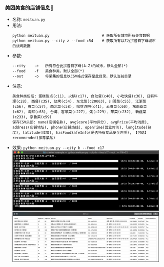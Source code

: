 ### 美团美食的店铺信息🍱
- 名称: `meituan.py`
- 用法: 
  ```
  python meituan.py                        # 获取所有城市所有美食数据
  python meituan.py --city z --food c54    # 获取所有以Z为拼音首字母城市的烧烤数据
  ```
- 参数:
  ```
  --city    -c   所有符合此拼音首字母(A-Z)的城市，默认全部(*)
  --food    -f   美食种类，默认全部(*)
  --out     -o   将采集的信息以CSV格式保存至此目录，默认当前目录
  ```
- 注意:
  ```
  美食种类包括: 蛋糕甜点(c11), 火锅(c17), 自助餐(c40), 小吃快餐(c36), 日韩料理(c28), 西餐(c35), 烧烤(c54), 东北菜(c20003), 川湘菜(c55), 江浙菜(c56), 粤菜(c57), 西北菜(c58), 咖啡酒吧(c41), 云贵菜(c60), 东南亚菜(c62), 海鲜(c63), 台湾、客家菜(c227), 粥(c229), 蒙菜(c232), 新疆菜(c233), 京鲁菜(c59)
  保存CSV头部: name(店铺名称), avgScore(平均评分), avgPrice(平均消费), address(店铺地址), phone(店铺热线), openTime(营业时间), longitude(经度), latitude(维度), hasFoodSafeInfo(是否持有食品安全声明), 【可选】recommended(推荐菜品)
  ```
- 效果: `python meituan.py --city b --food c17`
![meituan_1](meituan1.png)
![meituan_2](meituan2.png)